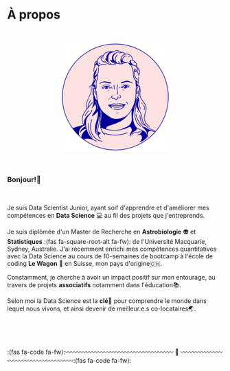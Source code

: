 # À propos

<p>&nbsp;</p>
<center>
<img src="modified_avatar.png" alt="julie" width="250"/>
</center>
<p>&nbsp;</p>

### Bonjour!:wave:

<p>&nbsp;</p>

Je suis Data Scientist Junior, ayant soif d'apprendre et d'améliorer mes compétences en **Data Science** :computer: au fil des projets que j'entreprends.

Je suis diplômée d'un Master de Recherche en **Astrobiologie** :alien: et **Statistiques** :(fas fa-square-root-alt fa-fw): de l'Université Macquarie, Sydney, Australie. J'ai récemment enrichi mes compétences quantitatives avec la Data Science au cours de 10-semaines de bootcamp à l'école de coding **Le Wagon** :space_invader: en Suisse, mon pays d'origine:switzerland:.

Constamment, je cherche à avoir un impact positif sur mon entourage, au travers de projets **associatifs** notamment dans l'éducation:books:. 

Selon moi la Data Science est la **clé**:key: pour comprendre le monde dans lequel nous vivons, et ainsi devenir de meilleur.e.s co-locataires:earth_asia:.

<p>&nbsp;</p>
<p>&nbsp;</p>

:(fas fa-code fa-fw)::wavy_dash::wavy_dash::wavy_dash::wavy_dash::wavy_dash::wavy_dash::wavy_dash::wavy_dash::wavy_dash::wavy_dash::wavy_dash::wavy_dash::wavy_dash::wavy_dash::wavy_dash::wavy_dash::wavy_dash::wavy_dash: :space_invader: :wavy_dash::wavy_dash::wavy_dash::wavy_dash::wavy_dash::wavy_dash::wavy_dash::wavy_dash::wavy_dash::wavy_dash::wavy_dash::wavy_dash::wavy_dash::wavy_dash::wavy_dash::wavy_dash::wavy_dash::wavy_dash::(fas fa-code fa-fw):
